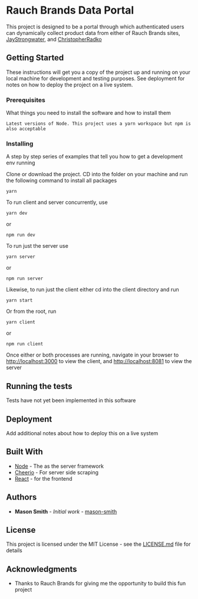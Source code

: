 # Rauch Brands Data Portal

This project is designed to be a portal through which authenticated users can dynamically collect product data from either of Rauch Brands sites, [JayStrongwater](https://www.jaystrongwater.com/), and [ChristopherRadko](https://www.christopherradko.com/)

## Getting Started

These instructions will get you a copy of the project up and running on your local machine for development and testing purposes. See deployment for notes on how to deploy the project on a live system.

### Prerequisites

What things you need to install the software and how to install them

```
Latest versions of Node. This project uses a yarn workspace but npm is also acceptable
```

### Installing

A step by step series of examples that tell you how to get a development env running

Clone or download the project. CD into the folder on your machine and run the following command to install all packages

```
yarn
```

To run client and server concurrently, use

```
yarn dev
```

or

```
npm run dev
```

To run just the server use

```
yarn server
```

or

```
npm run server
```

Likewise, to run just the client either cd into the client directory and run

```
yarn start
```

Or from the root, run

```
yarn client
```

or

```
npm run client
```

Once either or both processes are running, navigate in your browser to [http://localhost:3000](http://localhost:3000) to view the client, and [http://localhost:8081](http://localhost:8081) to view the server

## Running the tests

Tests have not yet been implemented in this software

## Deployment

Add additional notes about how to deploy this on a live system

## Built With

- [Node](https://nodejs.org/en/) - The as the server framework
- [Cheerio](https://cheerio.js.org/) - For server side scraping
- [React](https://reactjs.org//) - for the frontend

## Authors

- **Mason Smith** - _Initial work_ - [mason-smith](https://github.com/mason-smith)

## License

This project is licensed under the MIT License - see the [LICENSE.md](LICENSE.md) file for details

## Acknowledgments

- Thanks to Rauch Brands for giving me the opportunity to build this fun project
